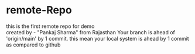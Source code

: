 # remote-Repo
this is the first remote repo for demo
<br>
created by - "Pankaj Sharma" from Rajasthan
Your branch is ahead of 'origin/main' by 1 commit. this mean your local system  is ahead by 1 commit as compared to github